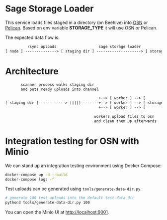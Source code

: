 # Sage Storage Loader

This service loads files staged in a directory (on Beehive) into [OSN](https://www.openstoragenetwork.org/) or [Pelican](https://pelicanplatform.org/). Based on env variable **STORAGE_TYPE** it will use OSN or Pelican.

The expected data flow is:

```txt
          rsync uploads                   sage storage loader
[ node ] --------------> [ staging dir ] --------------------> [ storage ]
```

# Architecture

```txt
       scanner process walks staging dir
       and puts ready uploads into channel

                                          +--> [ worker ] --> [         ]
[ staging dir ] -----------> [|||] -------+--> [ worker ] --> [ storage ]
                                          +--> [ worker ] --> [         ]

                                        workers upload files to osn
                                        and clean them up afterwards
```

# Integration testing for OSN with Minio

We can stand up an integration testing environment using Docker Compose:

```sh
docker-compose up -d --build
docker-compose logs -f
```

Test uploads can be generated using `tools/generate-data-dir.py`.

```sh
# generate 100 test uploads into the default test-data dir
python3 tools/generate-data-dir.py 100
```

You can open the Minio UI at [http://localhost:9001](http://localhost:9001).
